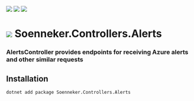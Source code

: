 ﻿[![](https://img.shields.io/nuget/v/soenneker.controllers.alerts.svg?style=for-the-badge)](https://www.nuget.org/packages/soenneker.controllers.alerts/)
[![](https://img.shields.io/github/actions/workflow/status/soenneker/soenneker.controllers.alerts/publish-package.yml?style=for-the-badge)](https://github.com/soenneker/soenneker.controllers.alerts/actions/workflows/publish-package.yml)
[![](https://img.shields.io/nuget/dt/soenneker.controllers.alerts.svg?style=for-the-badge)](https://www.nuget.org/packages/soenneker.controllers.alerts/)

# ![](https://user-images.githubusercontent.com/4441470/224455560-91ed3ee7-f510-4041-a8d2-3fc093025112.png) Soenneker.Controllers.Alerts
### AlertsController provides endpoints for receiving Azure alerts and other similar requests

## Installation

```
dotnet add package Soenneker.Controllers.Alerts
```
